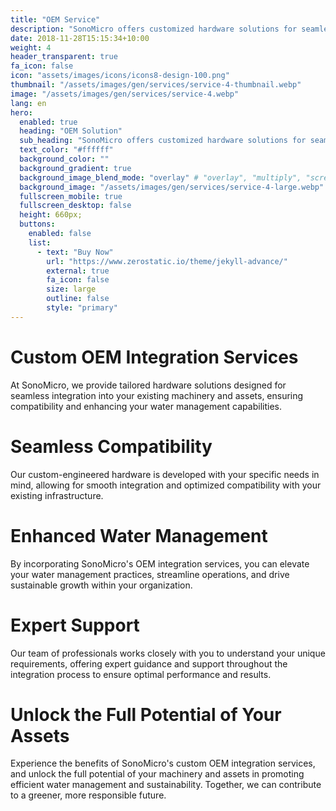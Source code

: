 ```yaml
---
title: "OEM Service"
description: "SonoMicro offers customized hardware solutions for seamless integration into clients' existing machinery and assets, ensuring compatibility and enhancing water management capabilities within their operations."
date: 2018-11-28T15:15:34+10:00
weight: 4
header_transparent: true
fa_icon: false
icon: "assets/images/icons/icons8-design-100.png"
thumbnail: "/assets/images/gen/services/service-4-thumbnail.webp"
image: "/assets/images/gen/services/service-4.webp"
lang: en
hero:
  enabled: true
  heading: "OEM Solution"
  sub_heading: "SonoMicro offers customized hardware solutions for seamless integration into clients' existing machinery and assets, ensuring compatibility and enhancing water management capabilities within their operations."
  text_color: "#ffffff"
  background_color: ""
  background_gradient: true
  background_image_blend_mode: "overlay" # "overlay", "multiply", "screen"
  background_image: "/assets/images/gen/services/service-4-large.webp"
  fullscreen_mobile: true
  fullscreen_desktop: false
  height: 660px;
  buttons:
    enabled: false
    list:
      - text: "Buy Now"
        url: "https://www.zerostatic.io/theme/jekyll-advance/"
        external: true
        fa_icon: false
        size: large
        outline: false
        style: "primary"
---
```


# Custom OEM Integration Services
At SonoMicro, we provide tailored hardware solutions designed for seamless integration into your existing machinery and assets, ensuring compatibility and enhancing your water management capabilities.

# Seamless Compatibility
Our custom-engineered hardware is developed with your specific needs in mind, allowing for smooth integration and optimized compatibility with your existing infrastructure.

# Enhanced Water Management
By incorporating SonoMicro's OEM integration services, you can elevate your water management practices, streamline operations, and drive sustainable growth within your organization.

# Expert Support
Our team of professionals works closely with you to understand your unique requirements, offering expert guidance and support throughout the integration process to ensure optimal performance and results.

# Unlock the Full Potential of Your Assets
Experience the benefits of SonoMicro's custom OEM integration services, and unlock the full potential of your machinery and assets in promoting efficient water management and sustainability. Together, we can contribute to a greener, more responsible future.